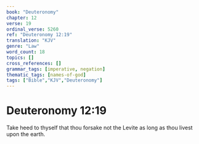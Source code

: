 ```yaml
---
book: "Deuteronomy"
chapter: 12
verse: 19
ordinal_verse: 5260
ref: "Deuteronomy 12:19"
translation: "KJV"
genre: "Law"
word_count: 18
topics: []
cross_references: []
grammar_tags: [imperative, negation]
thematic_tags: [names-of-god]
tags: ["Bible","KJV","Deuteronomy"]
---
```


# Deuteronomy 12:19

Take heed to thyself that thou forsake not the Levite as long as thou livest upon the earth.
